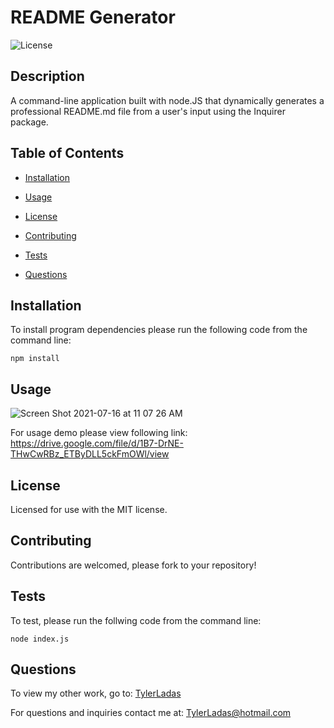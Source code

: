 # README Generator

![License](https://img.shields.io/badge/License-MIT-<blue>)

## Description

A command-line application built with node.JS that dynamically generates a professional README.md file from a user's input using the Inquirer package.

## Table of Contents

* [Installation](#installation)

* [Usage](#usage)

* [License](#license)

* [Contributing](#contributing)

* [Tests](#tests)

* [Questions](#questions)

## Installation

To install program dependencies please run the following code from the command line:

```
npm install
```

## Usage

![Screen Shot 2021-07-16 at 11 07 26 AM](https://user-images.githubusercontent.com/78171259/125969126-026861b1-a26b-4dfa-b7f1-32768f9e1c6f.png)

For usage demo please view following link: https://drive.google.com/file/d/1B7-DrNE-THwCwRBz_ETByDLL5ckFmOWl/view

## License
    
Licensed for use with the MIT license.

## Contributing

Contributions are welcomed, please fork to your repository!

## Tests

To test, please run the follwing code from the command line:

```
node index.js
```

## Questions

To view my other work, go to: 
[TylerLadas](https://github.com/TylerLadas/)

For questions and inquiries contact me at:
TylerLadas@hotmail.com


